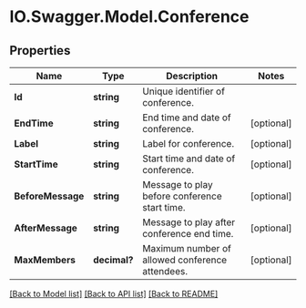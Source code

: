 # IO.Swagger.Model.Conference
## Properties

Name | Type | Description | Notes
------------ | ------------- | ------------- | -------------
**Id** | **string** | Unique identifier of conference. | 
**EndTime** | **string** | End time and date of conference. | [optional] 
**Label** | **string** | Label for conference. | [optional] 
**StartTime** | **string** | Start time and date of conference. | [optional] 
**BeforeMessage** | **string** | Message to play before conference start time. | [optional] 
**AfterMessage** | **string** | Message to play after conference end time. | [optional] 
**MaxMembers** | **decimal?** | Maximum number of allowed conference attendees. | [optional] 

[[Back to Model list]](../README.md#documentation-for-models) [[Back to API list]](../README.md#documentation-for-api-endpoints) [[Back to README]](../README.md)

